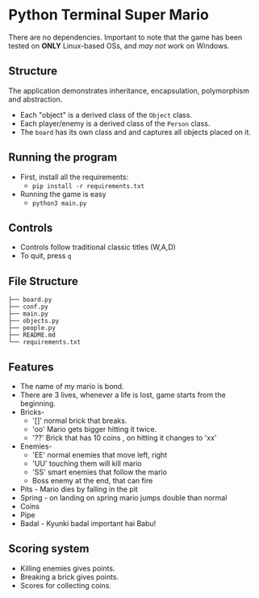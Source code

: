 # Python Terminal Super Mario

There are no dependencies. Important to note that the game has been tested on **ONLY** Linux-based OSs, and _may not_ work on Windows.

## Structure
The application demonstrates inheritance, encapsulation, polymorphism and abstraction.
- Each "object" is a derived class of the `Object` class.
- Each player/enemy is a derived class of the `Person` class.
- The `board` has its own class and and captures all objects placed on it.

## Running the program
- First, install all the requirements:
	- `pip install -r requirements.txt`
- Running the game is easy
    - `python3 main.py`

## Controls
- Controls follow traditional classic titles (W,A,D)
- To quit, press `q`

## File Structure
```.
├── board.py
├── conf.py
├── main.py
├── objects.py
├── people.py
├── README.md
└── requirements.txt
```
## Features
- The name of my mario is bond.
- There are 3 lives, whenever a life is lost, game starts from the beginning.
- Bricks-
    * '[]' normal brick that breaks.
    * 'oo' Mario gets bigger hitting it twice.
    * '??' Brick that has 10 coins , on hitting it changes to 'xx'
- Enemies-
    * 'EE' normal enemies that move left, right
    * 'UU' touching them will kill mario
    * 'SS' smart enemies that follow the mario
    * Boss enemy at the end, that can fire
- Pits - Mario dies by falling in the pit
- Spring - on landing on spring mario jumps double than normal
- Coins
- Pipe
- Badal - Kyunki badal important hai Babu!

## Scoring system
- Killing enemies gives points.
- Breaking a brick gives points.
- Scores for collecting coins.

